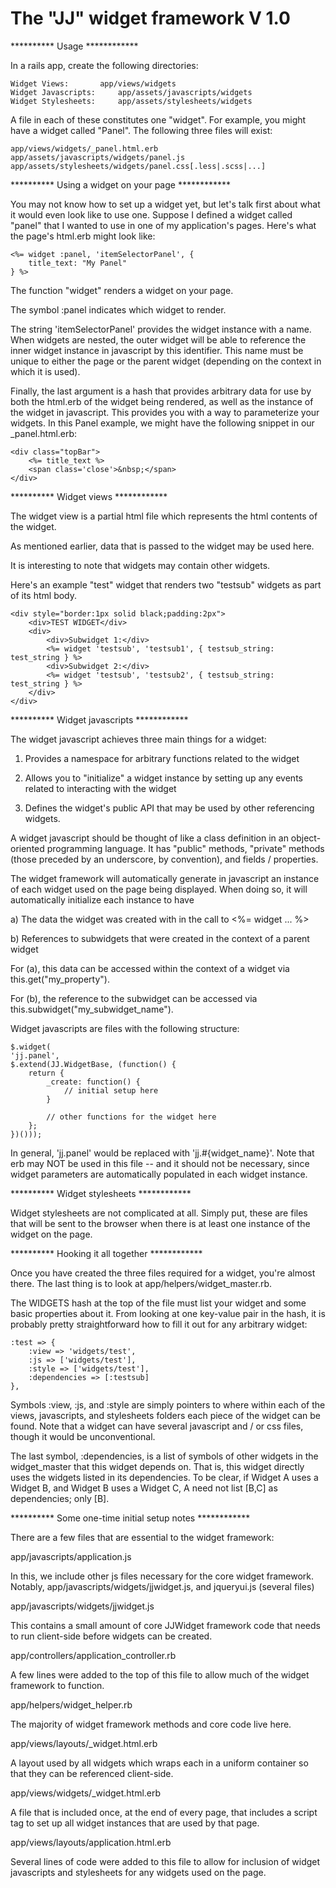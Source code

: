 The "JJ" widget framework V 1.0
===============================

********** Usage ************

In a rails app, create the following directories:
```
Widget Views: 		app/views/widgets
Widget Javascripts: 	app/assets/javascripts/widgets
Widget Stylesheets: 	app/assets/stylesheets/widgets
```
A file in each of these constitutes one "widget".
For example, you might have a widget called "Panel". The following three files will exist:

```
app/views/widgets/_panel.html.erb
app/assets/javascripts/widgets/panel.js
app/assets/stylesheets/widgets/panel.css[.less|.scss|...]
```



********** Using a widget on your page ************

You may not know how to set up a widget yet, but let's talk first about what it would even look like to use one.
Suppose I defined a widget called "panel" that I wanted to use in one of my application's pages.
Here's what the page's html.erb might look like:

```
<%= widget :panel, 'itemSelectorPanel', {
	title_text: "My Panel"
} %>
```

The function "widget" renders a widget on your page.

The symbol :panel indicates which widget to render.

The string 'itemSelectorPanel' provides the widget instance with a name.
When widgets are nested, the outer widget will be able to reference the inner widget instance in javascript by this identifier.
This name must be unique to either the page or the parent widget (depending on the context in which it is used).

Finally, the last argument is a hash that provides arbitrary data for use by
both the html.erb of the widget being rendered, as well as the instance of the widget in javascript.
This provides you with a way to parameterize your widgets.
In this Panel example, we might have the following snippet in our _panel.html.erb:

```
<div class="topBar">
	<%= title_text %>
	<span class='close'>&nbsp;</span>
</div>
```



********** Widget views ************

The widget view is a partial html file which represents the html contents of the widget.

As mentioned earlier, data that is passed to the widget may be used here.

It is interesting to note that widgets may contain other widgets.

Here's an example "test" widget that renders two "testsub" widgets as part of its html body.

```
<div style="border:1px solid black;padding:2px">
	<div>TEST WIDGET</div>
	<div>
		<div>Subwidget 1:</div>
		<%= widget 'testsub', 'testsub1', { testsub_string: test_string } %>
		<div>Subwidget 2:</div>
		<%= widget 'testsub', 'testsub2', { testsub_string: test_string } %>
	</div>
</div>
```




********** Widget javascripts ************

The widget javascript achieves three main things for a widget:

1. Provides a namespace for arbitrary functions related to the widget

2. Allows you to "initialize" a widget instance by setting up any events related to interacting with the widget

3. Defines the widget's public API that may be used by other referencing widgets.

A widget javascript should be thought of like a class definition in an object-oriented programming language.
It has "public" methods, "private" methods (those preceded by an underscore, by convention), and fields / properties.

The widget framework will automatically generate in javascript an instance of each widget used on the page being displayed.
When doing so, it will automatically initialize each instance to have

a) The data the widget was created with in the call to <%= widget ... %>

b) References to subwidgets that were created in the context of a parent widget

For (a), this data can be accessed within the context of a widget via this.get("my_property").

For (b), the reference to the subwidget can be accessed via this.subwidget("my_subwidget_name").

Widget javascripts are files with the following structure:

```
$.widget(
'jj.panel',
$.extend(JJ.WidgetBase, (function() {
	return {
		_create: function() {
			// initial setup here
		}

		// other functions for the widget here
	};
})()));
```

In general, 'jj.panel' would be replaced with 'jj.#{widget_name}'.
Note that erb may NOT be used in this file -- and it should not be necessary, since widget parameters are automatically populated in each widget instance.




********** Widget stylesheets ************

Widget stylesheets are not complicated at all. Simply put, these are files that will be sent to
the browser when there is at least one instance of the widget on the page.





********** Hooking it all together ************

Once you have created the three files required for a widget, you're almost there.
The last thing is to look at app/helpers/widget_master.rb.

The WIDGETS hash at the top of the file must list your widget and some basic properties about it.
From looking at one key-value pair in the hash, it is probably pretty straightforward how to fill it out for any arbitrary widget:

```
:test => {
	:view => 'widgets/test',
	:js => ['widgets/test'],
	:style => ['widgets/test'],
	:dependencies => [:testsub]
},
```

Symbols :view, :js, and :style are simply pointers to where within each of the views, javascripts, and stylesheets folders each piece of the widget can be found.
Note that a widget can have several javascript and / or css files, though it would be unconventional.

The last symbol, :dependencies, is a list of symbols of other widgets in the widget_master that this widget depends on.
That is, this widget directly uses the widgets listed in its dependencies.
To be clear, if Widget A uses a Widget B, and Widget B uses a Widget C, A need not list [B,C] as dependencies; only [B].





********** Some one-time initial setup notes ************

There are a few files that are essential to the widget framework:

app/javascripts/application.js

In this, we include other js files necessary for the core widget framework.
Notably, app/javascripts/widgets/jjwidget.js, and jqueryui.js (several files)


app/javascripts/widgets/jjwidget.js

This contains a small amount of core JJWidget framework code that needs to run client-side before widgets can be created.


app/controllers/application_controller.rb

A few lines were added to the top of this file to allow much of the widget framework to function.


app/helpers/widget_helper.rb

The majority of widget framework methods and core code live here.


app/views/layouts/_widget.html.erb

A layout used by all widgets which wraps each in a uniform container so that they can be referenced client-side.


app/views/widgets/_widget.html.erb

A file that is included once, at the end of every page, that includes a script tag to set up all widget instances that are used by that page.


app/views/layouts/application.html.erb

Several lines of code were added to this file to allow for inclusion of widget javascripts and stylesheets for any widgets used on the page.

